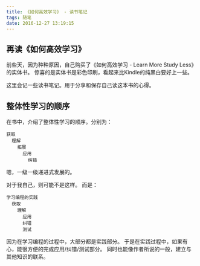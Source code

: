 ```yaml
---
title: 《如何高效学习》 - 读书笔记
tags: 随笔
date: 2016-12-27 13:19:15
---
```

## 再读《如何高效学习》
前些天，因为种种原因，自己购买了《如何高效学习 - Learn More Study Less》的实体书。
惊喜的是实体书是彩色印刷，看起来比Kindle的纯黑白要好上一些。

这里会记一些读书笔记。用于分享和保存自己读这本书的心得。

## 整体性学习的顺序

在书中，介绍了整体性学习的顺序。分别为：

    获取
      理解
        拓展
          应用
            纠错

嗯，一级一级递进式发展的。

对于我自己，则可能不是这样。
而是：

    学习编程的实践
      获取
        理解
          应用
          纠错
          测试

因为在学习编程的过程中，大部分都是实践部分。
于是在实践过程中，如果有心，能很方便的完成应用/纠错/测试部分。
同时也能像作者所说的一般，建立与其他知识的联系。

